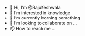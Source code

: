- 👋 Hi, I’m @RajuKeshwala
- 👀 I’m interested in knowledge 
- 🌱 I’m currently learning something 
- 💞️ I’m looking to collaborate on ...
- 📫 How to reach me ...

<!---
RajuKeshwala/RajuKeshwala is a ✨ special ✨ repository because its `README.md` (this file) appears on your GitHub profile.
You can click the Preview link to take a look at your changes.
--->
